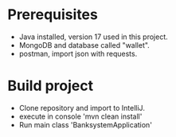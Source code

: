 # Prerequisites

- Java installed, version 17 used in this project.
- MongoDB and database called "wallet".
- postman, import json with requests.

# Build project

- Clone repository and import to IntelliJ.
- execute in console 'mvn clean install'
- Run main class 'BanksystemApplication'